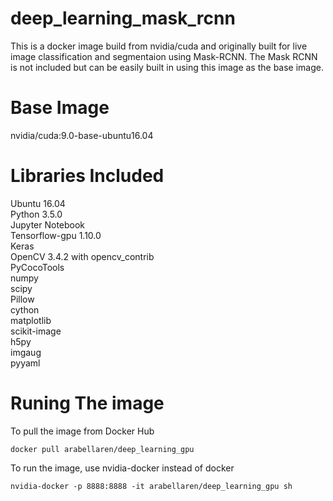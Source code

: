 # deep_learning_mask_rcnn

This is a docker image build from nvidia/cuda and originally built for live image classification and segmentaion using Mask-RCNN.
The Mask RCNN is not included but can be easily built in using this image as the base image.

# Base Image
  nvidia/cuda:9.0-base-ubuntu16.04

# Libraries Included
Ubuntu 16.04 \
Python 3.5.0 \
Jupyter Notebook \
Tensorflow-gpu 1.10.0 \
Keras \
OpenCV 3.4.2 with opencv_contrib \
PyCocoTools \
numpy \
scipy \
Pillow \
cython \
matplotlib \
scikit-image \
h5py \
imgaug \
pyyaml

# Runing The image 
To pull the image from Docker Hub
```
docker pull arabellaren/deep_learning_gpu
```
To run the image, use nvidia-docker instead of docker
```
nvidia-docker -p 8888:8888 -it arabellaren/deep_learning_gpu sh
```
